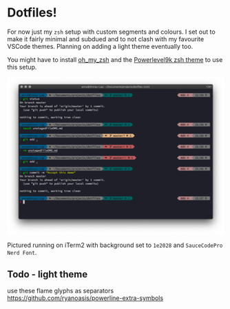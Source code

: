 # Dotfiles!

For now just my `zsh` setup with custom segments and colours. I set out to make it fairly minimal and subdued and to not clash with my favourite VSCode themes. Planning on adding a light theme eventually too.   
       
You might have to install [oh_my_zsh](https://github.com/robbyrussell/oh-my-zsh) and the [Powerlevel9k zsh theme](https://github.com/Powerlevel9k) to use this setup.

![Theme demo](imgs/updated.png)
   
Pictured running on iTerm2 with background set to `1e2028` and `SauceCodePro Nerd Font`.

## Todo - light theme

use these flame glyphs as separators https://github.com/ryanoasis/powerline-extra-symbols 